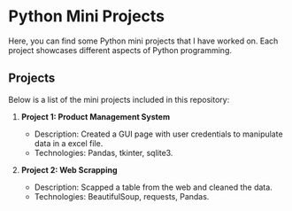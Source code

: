 # Python Mini Projects

Here, you can find some Python mini projects that I have worked on. Each project showcases different aspects of Python programming.

## Projects

Below is a list of the mini projects included in this repository:

1. **Project 1: Product Management System**
   - Description: Created a GUI page with user credentials to manipulate data in a excel file.
   - Technologies: Pandas, tkinter, sqlite3.

2. **Project 2: Web Scrapping**
   - Description: Scapped a table from the web and cleaned the data.
   - Technologies: BeautifulSoup, requests, Pandas.
